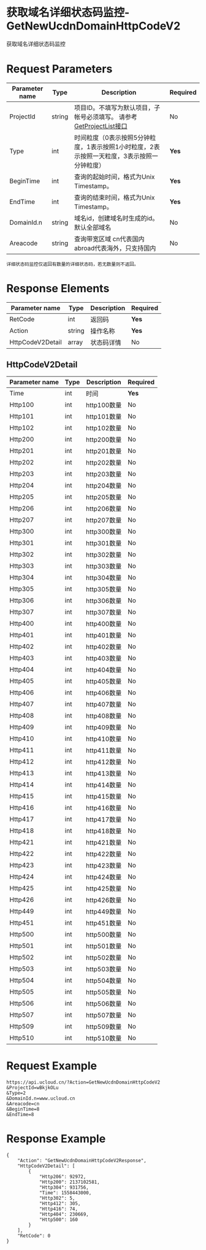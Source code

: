 # 获取域名详细状态码监控-GetNewUcdnDomainHttpCodeV2

获取域名详细状态码监控

# Request Parameters
|Parameter name|Type|Description|Required|
|---|---|---|---|
|ProjectId|string|项目ID。不填写为默认项目，子帐号必须填写。 请参考[GetProjectList接口](api/summary/get_project_list)|No|
|Type|int|时间粒度（0表示按照5分钟粒度，1表示按照1小时粒度，2表示按照一天粒度，3表示按照一分钟粒度）|**Yes**|
|BeginTime|int|查询的起始时间，格式为Unix Timestamp。|**Yes**|
|EndTime|int|查询的结束时间，格式为Unix Timestamp。|**Yes**|
|DomainId.n|string|域名id，创建域名时生成的id。默认全部域名|No|
|Areacode|string|查询带宽区域 cn代表国内 abroad代表海外，只支持国内|No|

```
详细状态码监控仅返回有数量的详细状态码，若无数量则不返回。
```

# Response Elements
|Parameter name|Type|Description|Required|
|---|---|---|---|
|RetCode|int|返回码|**Yes**|
|Action|string|操作名称|**Yes**|
|HttpCodeV2Detail|array|状态码详情|No|

## HttpCodeV2Detail
|Parameter name|Type|Description|Required|
|---|---|---|---|
|Time|int|时间|**Yes**|
|Http100|int|http100数量|No|
|Http101|int|http101数量|No|
|Http102|int|http102数量|No|
|Http200|int|http200数量|No|
|Http201|int|http201数量|No|
|Http202|int|http202数量|No|
|Http203|int|http203数量|No|
|Http204|int|http204数量|No|
|Http205|int|http205数量|No|
|Http206|int|http206数量|No|
|Http207|int|http207数量|No|
|Http300|int|http300数量|No|
|Http301|int|http301数量|No|
|Http302|int|http302数量|No|
|Http303|int|http303数量|No|
|Http304|int|http304数量|No|
|Http305|int|http305数量|No|
|Http306|int|http306数量|No|
|Http307|int|http307数量|No|
|Http400|int|http400数量|No|
|Http401|int|http401数量|No|
|Http402|int|http402数量|No|
|Http403|int|http403数量|No|
|Http404|int|http404数量|No|
|Http405|int|http405数量|No|
|Http406|int|http406数量|No|
|Http407|int|http407数量|No|
|Http408|int|http408数量|No|
|Http409|int|http409数量|No|
|Http410|int|http410数量|No|
|Http411|int|http411数量|No|
|Http412|int|http412数量|No|
|Http413|int|http413数量|No|
|Http414|int|http414数量|No|
|Http415|int|http415数量|No|
|Http416|int|http416数量|No|
|Http417|int|http417数量|No|
|Http418|int|http418数量|No|
|Http421|int|http421数量|No|
|Http422|int|http422数量|No|
|Http423|int|http423数量|No|
|Http424|int|http424数量|No|
|Http425|int|http425数量|No|
|Http426|int|http426数量|No|
|Http449|int|http449数量|No|
|Http451|int|http451数量|No|
|Http500|int|http500数量|No|
|Http501|int|http501数量|No|
|Http502|int|http502数量|No|
|Http503|int|http503数量|No|
|Http504|int|http504数量|No|
|Http505|int|http505数量|No|
|Http506|int|http506数量|No|
|Http507|int|http507数量|No|
|Http509|int|http509数量|No|
|Http510|int|http510数量|No|

# Request Example
```
https://api.ucloud.cn/?Action=GetNewUcdnDomainHttpCodeV2
&ProjectId=wBkjkOLu
&Type=2
&DomainId.n=www.ucloud.cn
&Areacode=cn
&BeginTime=8
&EndTime=8
```

# Response Example
```
{
    "Action": "GetNewUcdnDomainHttpCodeV2Response", 
    "HttpCodeV2Detail": [
        {
            "Http206": 92972, 
            "Http200": 2137102581, 
            "Http304": 931756, 
            "Time": 1558443000, 
            "Http302": 5, 
            "Http412": 305, 
            "Http416": 74, 
            "Http404": 230669, 
            "Http500": 160
        }
    ], 
    "RetCode": 0
}
```


